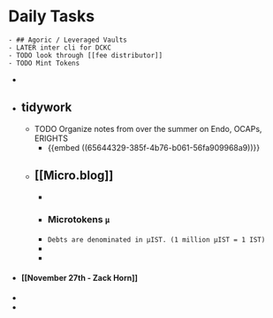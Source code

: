 # Daily Tasks
	- ## Agoric / Leveraged Vaults
	- LATER inter cli for DCKC
	- TODO look through [[fee distributor]]
	- TODO Mint Tokens
-
- ## tidywork
	- TODO Organize notes from over the summer on Endo, OCAPs, ERIGHTS
		- {{embed ((65644329-385f-4b76-b061-56fa909968a9))}}
	- ## [[Micro.blog]]
		-
		- ### Microtokens `µ`
		- `Debts are denominated in µIST. (1 million µIST = 1 IST)`
		-
		-
- #### [[November 27th - Zack Horn]]
-
-